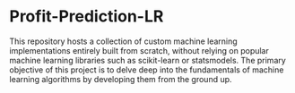 # Profit-Prediction-LR
This repository hosts a collection of custom machine learning implementations entirely built from scratch, without relying on popular machine learning libraries such as scikit-learn or statsmodels. The primary objective of this project is to delve deep into the fundamentals of machine learning algorithms by developing them from the ground up.
